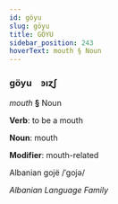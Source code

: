 ```yaml
---
id: göyu
slug: göyu
title: GÖYU
sidebar_position: 243
hoverText: mouth § Noun
---
```


### göyu&emsp;<span kind="abugida">ꜿıɀʃ</span>

*mouth* **§** Noun

**Verb**: to be a mouth

**Noun**: mouth

**Modifier**: mouth-related

Albanian gojë /ˈɡojə/

*Albanian Language Family*